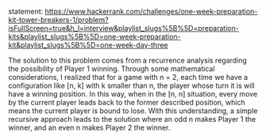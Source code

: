 statement: https://www.hackerrank.com/challenges/one-week-preparation-kit-tower-breakers-1/problem?isFullScreen=true&h_l=interview&playlist_slugs%5B%5D=preparation-kits&playlist_slugs%5B%5D=one-week-preparation-kit&playlist_slugs%5B%5D=one-week-day-three


The solution to this problem comes from a recurrence analysis regarding the possibility of Player 1 winning. Through some mathematical considerations, I realized that for a game with n = 2, each time we have a configuration like [n, k] with k smaller than n, the player whose turn it is will have a winning position. In this way, when in the [n, n] situation, every move by the current player leads back to the former described position, which means the current player is bound to lose. With this understanding, a simple recursive approach leads to the solution where an odd n makes Player 1 the winner, and an even n makes Player 2 the winner.